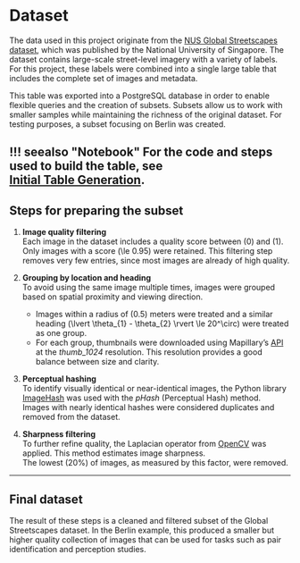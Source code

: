 # Dataset

The data used in this project originate from the [NUS Global Streetscapes dataset](https://github.com/ualsg/global-streetscapes), which was published by the National University of Singapore. The dataset contains large-scale street-level imagery with a variety of labels. For this project, these labels were combined into a single large table that includes the complete set of images and metadata.

This table was exported into a PostgreSQL database in order to enable flexible queries and the creation of subsets. Subsets allow us to work with smaller samples while maintaining the richness of the original dataset. For testing purposes, a subset focusing on Berlin was created.

!!! seealso "Notebook"
    For the code and steps used to build the table, see  
    [**Initial Table Generation**](notebooks/initial-table.ipynb).
---

## Steps for preparing the subset

1. **Image quality filtering**  
   Each image in the dataset includes a quality score between \(0\) and \(1\).  
   Only images with a score \(\le 0.95\) were retained. This filtering step removes very few entries, since most images are already of high quality.

2. **Grouping by location and heading**  
   To avoid using the same image multiple times, images were grouped based on spatial proximity and viewing direction.  

    - Images within a radius of \(0.5\) meters were treated and a similar heading \(\lvert \theta_{1} - \theta_{2} \rvert \le 20^\circ\) were treated as one group.
    - For each group, thumbnails were downloaded using Mapillary’s [API](https://www.mapillary.com/developer/api-documentation) at the *thumb_1024* resolution. This resolution provides a good balance between size and clarity.

3. **Perceptual hashing**  
   To identify visually identical or near-identical images, the Python library [ImageHash](https://github.com/JohannesBuchner/imagehash) was used with the *pHash* (Perceptual Hash) method.  
   Images with nearly identical hashes were considered duplicates and removed from the dataset.

4. **Sharpness filtering**  
   To further refine quality, the Laplacian operator from [OpenCV](https://docs.opencv.org/3.4/d5/db5/tutorial_laplace_operator.html) was applied. This method estimates image sharpness.  
   The lowest \(20\%\) of images, as measured by this factor, were removed.

---

## Final dataset

The result of these steps is a cleaned and filtered subset of the Global Streetscapes dataset. In the Berlin example, this produced a smaller but higher quality collection of images that can be used for tasks such as pair identification and perception studies.
